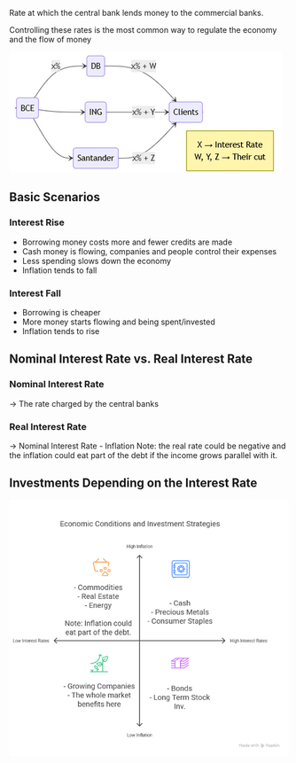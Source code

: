 
Rate at which the central bank lends money to the commercial banks.

Controlling these rates is the most common way to regulate the economy and the flow of money

![Interest Rates Overview](./assets/interest_rate_overview.png)
## Basic Scenarios

### Interest Rise
- Borrowing money costs more and fewer credits are made
- Cash money is flowing, companies and people control their expenses
- Less spending slows down the economy
- Inflation tends to fall

### Interest Fall
- Borrowing is cheaper
- More money starts flowing and being spent/invested
- Inflation tends to rise

## Nominal Interest Rate vs. Real Interest Rate

### Nominal Interest Rate
 → The rate charged by the central banks

### Real Interest Rate
 → Nominal Interest Rate - Inflation
Note: the real rate could be negative and the inflation could eat part of the debt if the income grows parallel with it.

## Investments Depending on the Interest Rate

![Interest Rates and Investments](./assets/interest_and_investments.png)